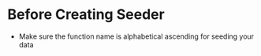 # Before Creating Seeder
- Make sure the function name is alphabetical ascending for seeding your data